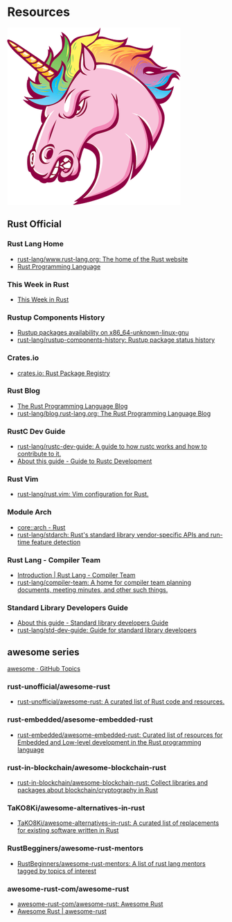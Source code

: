 # Resources

![unicorn](https://raw.githubusercontent.com/KuanHsiaoKuo/writing_materials/main/imgs/unicorn.png)

<!--ts-->


<!-- Created by https://github.com/ekalinin/github-markdown-toc -->
<!-- Added by: runner, at: Sun Jan  8 14:48:47 UTC 2023 -->

<!--te-->

## Rust Official

### Rust Lang Home

- [rust-lang/www.rust-lang.org: The home of the Rust website](https://github.com/rust-lang/www.rust-lang.org)
- [Rust Programming Language](https://www.rust-lang.org/)

### This Week in Rust

- [This Week in Rust](https://this-week-in-rust.org/)

### Rustup Components History

- [Rustup packages availability on x86_64-unknown-linux-gnu](https://rust-lang.github.io/rustup-components-history/)
- [rust-lang/rustup-components-history: Rustup package status history](https://github.com/rust-lang/rustup-components-history)

### Crates.io

- [crates.io: Rust Package Registry](https://crates.io/)

### Rust Blog

- [The Rust Programming Language Blog](https://blog.rust-lang.org/)
- [rust-lang/blog.rust-lang.org: The Rust Programming Language Blog](https://github.com/rust-lang/blog.rust-lang.org)

### RustC Dev Guide

- [rust-lang/rustc-dev-guide: A guide to how rustc works and how to contribute to it.](https://github.com/rust-lang/rustc-dev-guide)
- [About this guide - Guide to Rustc Development](https://rustc-dev-guide.rust-lang.org/)

### Rust Vim

- [rust-lang/rust.vim: Vim configuration for Rust.](https://github.com/rust-lang/rust.vim)

### Module Arch

- [core::arch - Rust](https://doc.rust-lang.org/stable/core/arch/)
- [rust-lang/stdarch: Rust's standard library vendor-specific APIs and run-time feature detection](https://github.com/rust-lang/stdarch)

### Rust Lang - Compiler Team

- [Introduction | Rust Lang - Compiler Team](https://rust-lang.github.io/compiler-team/)
- [rust-lang/compiler-team: A home for compiler team planning documents, meeting minutes, and other such things.](https://github.com/rust-lang/compiler-team)

### Standard Library Developers Guide

- [About this guide - Standard library developers Guide](https://std-dev-guide.rust-lang.org/)
- [rust-lang/std-dev-guide: Guide for standard library developers](https://github.com/rust-lang/std-dev-guide)

## awesome series

[awesome · GitHub Topics](https://github.com/topics/awesome)

### rust-unofficial/awesome-rust

- [rust-unofficial/awesome-rust: A curated list of Rust code and resources.](https://github.com/rust-unofficial/awesome-rust)

### rust-embedded/asesome-embedded-rust

- [rust-embedded/awesome-embedded-rust: Curated list of resources for Embedded and Low-level development in the Rust programming language](https://github.com/rust-embedded/awesome-embedded-rust)

### rust-in-blockchain/awesome-blockchain-rust

- [rust-in-blockchain/awesome-blockchain-rust: Collect libraries and packages about blockchain/cryptography in Rust](https://github.com/rust-in-blockchain/awesome-blockchain-rust)

### TaKO8Ki/awesome-alternatives-in-rust

- [TaKO8Ki/awesome-alternatives-in-rust: A curated list of replacements for existing software written in Rust](https://github.com/TaKO8Ki/awesome-alternatives-in-rust#terminal)

### RustBegginers/awesome-rust-mentors

- [RustBeginners/awesome-rust-mentors: A list of rust lang mentors tagged by topics of interest](https://github.com/RustBeginners/awesome-rust-mentors)

### awesome-rust-com/awesome-rust

- [awesome-rust-com/awesome-rust: Awesome Rust](https://github.com/awesome-rust-com/awesome-rust)
- [Awesome Rust | awesome-rust](https://awesome-rust.com/)